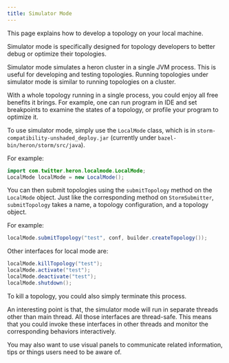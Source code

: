 ```yaml
---
title: Simulator Mode
---
```


This page explains how to develop a topology on your local machine.

Simulator mode is specifically designed for topology developers to better debug or optimize their topologies.

Simulator mode simulates a heron cluster in a single JVM process. This is useful for developing and testing topologies.
Running topologies under simulator mode is similar to running topologies on a cluster.

With a whole topology running in a single process, you could enjoy all free benefits it brings.
For example, one can run program in IDE and set breakpoints to examine the states of a topology, or profile your program to optimize it.

To use simulator mode, simply use the ``LocalMode`` class, which is
in ``storm-compatibility-unshaded_deploy.jar``  (currently under ``bazel-bin/heron/storm/src/java``).

For example:

```java
import com.twitter.heron.localmode.LocalMode;
LocalMode localMode = new LocalMode();
```

You can then submit topologies using the ``submitTopology`` method on the ``LocalMode`` object. Just like the corresponding method on ``StormSubmitter``, ``submitTopology`` takes a name, a topology configuration, and a topology object.

For example:

```java
localMode.submitTopology("test", conf, builder.createTopology());
```

Other interfaces for local mode are:

```java
localMode.killTopology("test");
localMode.activate("test");
localMode.deactivate("test");
localMode.shutdown();
```

To kill a topology, you could also simply terminate this process.

An interesting point is that, the simulator mode will run in separate threads other than main thread. All those interfaces are thread-safe. This means that you could invoke these interfaces in other threads and monitor the corresponding behaviors interactively.

You may also want to use visual panels to communicate related information, tips or things users need to be aware of.
